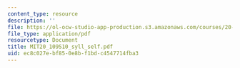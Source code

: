 ```yaml
---
content_type: resource
description: ''
file: https://ol-ocw-studio-app-production.s3.amazonaws.com/courses/20-109-laboratory-fundamentals-in-biological-engineering-spring-2010/ec8c027ebf850e8bf1bdc4547714fba3_MIT20_109S10_syll_self.pdf
file_type: application/pdf
resourcetype: Document
title: MIT20_109S10_syll_self.pdf
uid: ec8c027e-bf85-0e8b-f1bd-c4547714fba3
---
```

